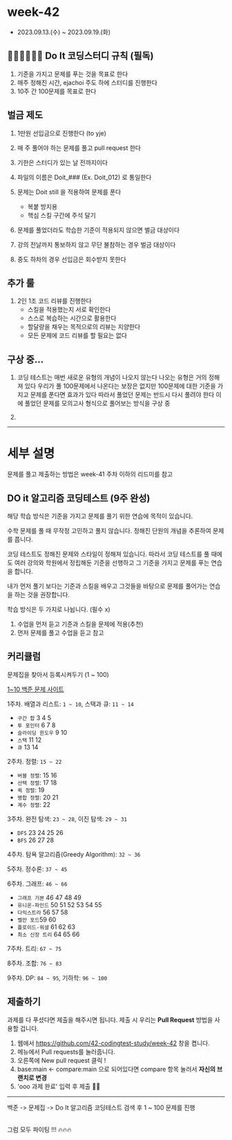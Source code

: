 # week-42

- 2023.09.13.(수) ~ 2023.09.19.(화)

## 🧑🏻‍💻👩🏻‍💻 Do It 코딩스터디 규칙 (필독)

1. 기준을 가지고 문제를 푸는 것을 목표로 한다
2. 매주 정해진 시간, ejachoi 주도 하에 스터디를 진행한다
3. 10주 간 100문제를 목표로 한다

## 벌금 제도

1. 1만원 선입금으로 진행한다 (to yje)
2. 매 주 풀어야 하는 문제를 풀고 pull request 한다
3. 기한은 스터디가 있는 날 전까지이다
4. 파일의 이름은 Doit_### (Ex. Doit_012) 로 통일한다
5. 문제는 Doit still 을 적용하여 문제를 푼다
   - 복붙 방지용
   - 핵심 스킬 구간에 주석 달기

6. 문제를 풀었더라도 학습한 기준이 적용되지 않으면 벌금 대상이다
7. 강의 전날까지 통보하지 않고 무단 불참하는 경우 벌금 대상이다
8. 중도 하차의 경우 선입금은 회수받지 못한다

## 추가 룰

1. 2인 1조 코드 리뷰를 진행한다
   - 스킬을 적용했는지 서로 확인한다
   - 스스로 복습하는 시간으로 활용한다
   - 할달량을 채우는 목적으로의 리뷰는 지양한다
   - 모든 문제에 코드 리뷰를 할 필요는 없다

## 구상 중...
  
1. 코딩 테스트는 매번 새로운 유형의 개념이 나오지 않는다
   나오는 유형은 거의 정해져 있다
   우리가 풀 100문제에서 나온다는 보장은 없지만 100문제에 대한 기준을 가지고 문제를 푼다면 효과가 있다
   따라서 풀었던 문제는 반드시 다시 풀려야 한다
   이에 풀었던 문제를 모의고사 형식으로 풀어보는 방식을 구상 중

2. 

-------






# 세부 설명

문제를 풀고 제출하는 방법은 week-41 주차 이하의 리드미를 참고

## DO it 알고리즘 코딩테스트 (9주 완성)

해당 학습 방식은 기준을 가지고 문제를 풀기 위한 연습에 목적이 있습니다. 

수학 문제를 풀 때 무작정 고민하고 풀지 않습니다. 정해진 단원의 개념을 추론하여 문제를 풉니다. 

코딩 테스트도 정해진 문제와 스타일이 정해져 있습니다. 따라서 코딩 테스트를 풀 때에도 여러 강의와 학원에서 정립해둔 기준을 선행하고 그 기준을 가지고 문제를 푸는 연습을 합니다.

내가 먼저 풀기 보다는 기준과 스킬을 배우고 그것들을 바탕으로 문제를 풀어가는 연습을 하는 것을 권장합니다.

학습 방식은 두 가지로 나뉩니다. (필수 x)

1. 수업을 먼저 듣고 기준과 스킬을 문제에 적용(추천)
2. 먼저 문제를 풀고 수업을 듣고 참고




## 커리큘럼
문제집을 찾아서 등록시켜두기 (1 ~ 100)

[1~10 백준 문제 사이트](https://www.acmicpc.net/workbook/view/13247)

1주차. 배열과 리스트: `1 ~ 10`, 스택과 큐: `11 ~ 14`
- `구간 합` 3 4 5
- `투 포인터` 6 7 8
- `슬라이딩 윈도우` 9 10
- `스택` 11 12
- `큐` 13 14

2주차. 정렬: `15 ~ 22`
- `버블 정렬`: 15 16
- `선택 정렬`: 17 18
- `퀵 정렬`: 19
- `병합 정렬`: 20 21
- `계수 정렬`: 22

3주차. 완전 탐색: `23 ~ 28`, 이진 탐색: `29 ~ 31`

- `DFS` 23 24 25 26
- `BFS` 26 27 28

4주차. 탐욕 알고리즘(Greedy Algorithm): `32 ~ 36`

5주차. 정수론: `37 ~ 45`

6주차. 그래프: `46 ~ 66`

- `그래프 기본` 46 47 48 49
- `유니온-파인드` 50 51 52 53 54 55
- `다익스트라` 56 57 58
- `벨만 포드`59 60
- `플로이드-워셜` 61 62 63
- `최소 신장 트리` 64 65 66

7주차. 트리: `67 ~ 75`

8주차. 조합: `76 ~ 83`

9주차. DP: `84 ~ 95`, 기하학: `96 ~ 100`

## 제출하기
과제를 다 푸셨다면 제출을 해주시면 됩니다. 제출 시 우리는 **Pull Request** 방법을 사용할 겁니다.

1. 웹에서 https://github.com/42-codingtest-study/week-42 창을 켭니다.
2. 메뉴에서 Pull requests를 눌러줍니다.
3. 오른쪽에 New pull request 클릭 !
4. base:main <- compare:main 으로 되어있다면 compare 항목 눌러서 **자신의 브랜치로 변경**
5. 'ooo 과제 완료' 입력 후 제출 👏🏻

---


백준 -> 문제집 -> Do It 알고리즘 코딩테스트 검색 후 1 ~ 100 문제를 진행

<br>그럼 모두 파이팅 !!! 🔥🔥🔥
